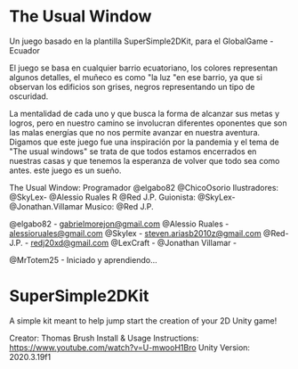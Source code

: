 # The Usual Window

Un juego basado en la plantilla SuperSimple2DKit, para el GlobalGame - Ecuador


El juego se basa en cualquier barrio ecuatoriano, los colores representan algunos detalles, el muñeco es como "la luz "en ese barrio, ya que si observan los edificios son grises, negros representando un tipo de oscuridad.

La mentalidad de cada uno y que busca la forma de alcanzar sus metas y logros, pero en nuestro camino se involucran diferentes oponentes que son las malas energías que no nos permite avanzar en nuestra aventura. Digamos que este juego fue una inspiración por la pandemia y el tema de "The usual windows" se trata de que todos estamos encerrados en nuestras casas y que tenemos la esperanza de volver que todo sea como antes.
este juego es un sueño.


The Usual Window: Programador @elgabo82 @ChicoOsorio 
Ilustradores: @SkyLex-  @Alessio Ruales R @Red J.P.
Guionista: @SkyLex- @Jonathan.Villamar 
Musico: @Red J.P.



@elgabo82 - gabrielmorejon@gmail.com
@Alessio Ruales - alessioruales@gmail.com
@Skylex - steven.ariasb2010z@gmail.com
@Red-J.P. - redj20xd@gmail.com
@LexCraft - 
@Jonathan Villamar - 

@MrTotem25 - Iniciado y aprendiendo...


# SuperSimple2DKit
A simple kit meant to help jump start the creation of your 2D Unity game!

Creator: Thomas Brush
Install & Usage Instructions: https://www.youtube.com/watch?v=U-mwooH1Bro
Unity Version: 2020.3.19f1
